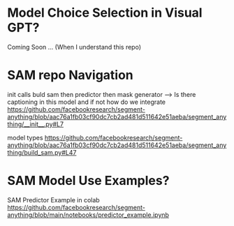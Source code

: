 # Model Choice Selection in Visual GPT?

Coming Soon ... (When I understand this repo)

# SAM repo Navigation

init calls buld sam then predictor then mask generator --> Is there captioning in this model and if not how do we integrate
https://github.com/facebookresearch/segment-anything/blob/aac76a1fb03cf90dc7cb2ad481d511642e51aeba/segment_anything/__init__.py#L7

model types
https://github.com/facebookresearch/segment-anything/blob/aac76a1fb03cf90dc7cb2ad481d511642e51aeba/segment_anything/build_sam.py#L47

# SAM Model Use Examples?

SAM Predictor Example in colab
https://github.com/facebookresearch/segment-anything/blob/main/notebooks/predictor_example.ipynb
